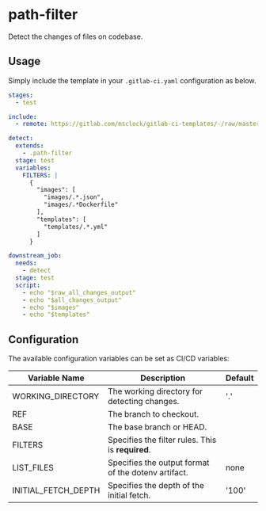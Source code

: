 # path-filter

Detect the changes of files on codebase.

## Usage

Simply include the template in your `.gitlab-ci.yaml` configuration as below.

```yaml
stages:
  - test

include:
  - remote: https://gitlab.com/msclock/gitlab-ci-templates/-/raw/master/templates/Path-Filter.gitlab-ci.yml

detect:
  extends:
    - .path-filter
  stage: test
  variables:
    FILTERS: |
      {
        "images": [
          "images/.*.json",
          "images/.*Dockerfile"
        ],
        "templates": [
          "templates/.*.yml"
        ]
      }

downstream_job:
  needs:
    - detect
  stage: test
  script:
    - echo "$raw_all_changes_output"
    - echo "$all_changes_output"
    - echo "$images"
    - echo "$templates"
```

## Configuration

The available configuration variables can be set as CI/CD variables:

| Variable Name       | Description                                         | Default |
|---------------------|-----------------------------------------------------|---------|
| WORKING_DIRECTORY   | The working directory for detecting changes.        | '.'     |
| REF                 | The branch to checkout.                             |         |
| BASE                | The base branch or HEAD.                            |         |
| FILTERS             | Specifies the filter rules. This is **required**.   |         |
| LIST_FILES          | Specifies the output format of the dotenv artifact. | none    |
| INITIAL_FETCH_DEPTH | Specifies the depth of the initial fetch.           | '100'   |
